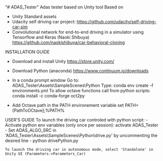 "# ADAS_Tester" 
Adas tester based on Unity tool
Based on 
- Unity Standard assets
- Udacity self driving car project:
	https://github.com/udacity/self-driving-car-sim 
- Convolutional network for end-to-end driving in a simulator using Tensorflow and Keras (Naoki Shibuya)
	https://github.com/naokishibuya/car-behavioral-cloning

	
INSTALLATION GUIDE

- Download and install Unity
	https://store.unity.com/

- Download Python (anaconda)
	https://www.continuum.io/downloads

- In a conda prompt window
	Go to:
		ADAS_Tester\Assets\SampleScenes\Python
	Type:
		conda env create -f environments.yml
	To allow octave functions call from python scripts:
		conda install -c conda-forge oct2py

- Add Octave path in the PATH environement variable
	set PATH=[PathToOCtave];%PATH%
		

USER'S GUIDE
	To launch the driving car controled with python script:
		- Activate python env variables (only once per session): activate ADAS_Tester
		- Set ADAS_ALGO_SRC in 'ADAS_Tester\Assets\SampleScenes\Python\drive.py' by uncommenting the desired line
		- python drivePython.py
		
	To launch the driving car in autonomous mode, select 'Standalone' in Unity UI (Parameters->Parameters_Car)


	

